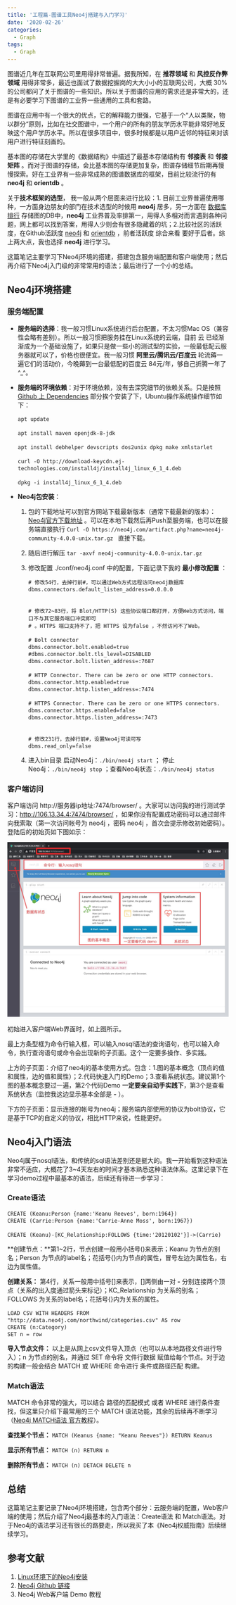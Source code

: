 ```yaml
---
title: '工程篇-图谱工具Neo4j搭建与入门学习'
date: '2020-02-26'
categories:
  - Graph
tags:
  - Graph
---
```


图谱近几年在互联网公司里用得非常普遍。据我所知，在 **推荐领域** 和 **风控反作弊领域** 用得非常多，最近也面试了数据挖掘岗的大大小小的互联网公司，大概 30% 的公司都问了关于图谱的一些知识。所以关于图谱的应用的需求还是非常大的，还是有必要学习下图谱的工业界一些通用的工具和套路。

图谱在应用中有一个很大的优点，它的解释能力很强，它基于一个“人以类聚，物以群分“原则，比如在社交图谱中，一个用户的所有的朋友学历水平能非常好地反映这个用户学历水平。所以在很多项目中，很多时候都是以用户近邻的特征来对该用户进行特征刻画的。

基本图的存储在大学里的《数据结构》中描述了最基本存储结构有 **邻接表** 和 **邻接矩阵** 。而对于图谱的存储，会比基本图的存储更加复杂，图谱存储细节后期再慢慢探索。好在工业界有一些非常成熟的图谱数据库的框架，目前比较流行的有 **neo4j** 和 **orientdb** 。

关于**技术框架的选型**， 我一般从两个层面来进行比较：1. 目前工业界普遍使用哪种，一方面身边朋友的部门在技术选型的时候用 **neo4j** 居多，另一方面在 [数据库排行](https://db-engines.com/en/ranking) 存储图的DB中，**neo4j** 工业界普及率排第一，用得人多相对而言遇到各种问题，网上都可以找到答案，用得人少则会有很多隐藏着的坑；2.比较社区的活跃度，在Github活跃度 [neo4j](https://github.com/neo4j/neo4j) 和 [orientdb](https://github.com/orientechnologies/orientdb) ，前者活跃度 综合来看 要好于后者。综上两大点，我也选择 **neo4j** 进行学习。

这篇笔记主要学习下Neo4j环境的搭建，搭建包含服务端配置和客户端使用；然后再介绍下Neo4j入门级的非常常用的语法；最后进行了一个小的总结。


## Neo4j环境搭建

### 服务端配置

* **服务端的选择**：我一般习惯Linux系统进行后台配置，不太习惯Mac OS（兼容性会略有差别）。所以一般习惯把服务挂在Linux系统的云端，目前 云 已经渐渐成为一个基础设施了，如果只是做一些小的测试型的实验，一般最低配云服务器就可以了，价格也很便宜。我一般习惯 **阿里云/腾讯云/百度云** 轮流薅一遍它们的活动价，今晚薅到一台最低配的百度云 84元/年，够自己折腾一年了 ^_^。

* **服务端的环境依赖**：对于环境依赖，没有去深究细节的依赖关系。只是按照 [Github 上 Dependencies](https://github.com/neo4j/neo4j) 部分挨个安装了下，Ubuntu操作系统操作细节如下：

  ```
  apt update
  
  apt install maven openjdk-8-jdk
  
  apt install debhelper devscripts dos2unix dpkg make xmlstarlet
  
  curl -O http://download-keycdn.ej-technologies.com/install4j/install4j_linux_6_1_4.deb
  
  dpkg -i install4j_linux_6_1_4.deb
  ```

* **Neo4j包安装**：

  1. 包的下载地址可以到官方网站下载最新版本（通常下载最新的版本）： [Neo4j官方下载地址](https://neo4j.com/download-center/#community)  。可以在本地下载然后再Push至服务端，也可以在服务端直接执行  ```Curl -O https://neo4j.com/artifact.php?name=neo4j-community-4.0.0-unix.tar.gz ```  直接下载。

  2. 随后进行解压 ```tar -axvf neo4j-community-4.0.0-unix.tar.gz```

  3. 修改配置 ./conf/neo4j.conf 中的配置，下面记录下我的 **最小修改配置** ： 

     ```
     # 修改54行，去掉行前#，可以通过Web方式远程访问neo4j数据库
     dbms.connectors.default_listen_address=0.0.0.0
     
     
     # 修改72~83行，将 Blot/HTTP(S) 这些协议端口都打开，方便Web方式访问，端口不与其它服务端口冲突即可
     # 。HTTPS 端口支持不了，把 HTTPS 设为false ，不然访问不了Web。
     
     # Bolt connector
     dbms.connector.bolt.enabled=true
     #dbms.connector.bolt.tls_level=DISABLED
     dbms.connector.bolt.listen_address=:7687
     
     # HTTP Connector. There can be zero or one HTTP connectors.
     dbms.connector.http.enabled=true
     dbms.connector.http.listen_address=:7474
     
     # HTTPS Connector. There can be zero or one HTTPS connectors.
     dbms.connector.https.enabled=false
     dbms.connector.https.listen_address=:7473
     
     
     # 修改231行，去掉行前#，设置Neo4j可读可写
     dbms.read_only=false
     ```

  4. 进入bin目录 启动Neo4j：```./bin/neo4j start``` ； 停止Neo4j：```./bin/neo4j stop``` ；查看Neo4j状态：```./bin/neo4j status``` 


### 客户端访问

客户端访问 http://服务器ip地址:7474/browser/ 。大家可以访问我的进行测试学习：http://106.13.34.4:7474/browser/ ，如果你没有配置成功密码可以通过邮件向我索取（第一次访问帐号为 neo4j ，密码 neo4j ，首次会提示修改初始密码）。登陆后的初始页如下图如示：

<img src="/images/20200226_neo4j_start.png" alt="avatar" />


初始进入客户端Web界面时，如上图所示。

最上方条型框为命令行输入框，可以输入nosql语法的查询语句，也可以输入命令，执行查询语句或命令会出现新的子页面。这个一定要多操作、多实践。

上方的子页面：介绍了neo4j的基本使用方式。包含：1.图的基本概念（顶点的值和属性，边的值和属性）；2.代码快速入门的Demo；3.查看系统状态。建议第1个图的基本概念要过一遍，第2个代码Demo **一定要亲自动手实践下**，第3个是查看系统状态（监控我这边显示基本全部是 **-** ）。

下方的子页面：显示连接的帐号为neo4j；服务端内部使用的协议为bolt协议，它是基于TCP的自定义的协议，相比HTTP来说，性能更好。



## Neo4j入门语法

Neo4j属于nosql语法，和传统的sql语法差别还是挺大的。我一开始看到这种语法非常不适应，大概花了3~4天左右的时间才基本熟悉这种语法体系。这里记录下在学习demo过程中最基本的语法，后续还有待进一步学习：

### Create语法

```
CREATE (Keanu:Person {name:'Keanu Reeves', born:1964})
CREATE (Carrie:Person {name:'Carrie-Anne Moss', born:1967})

CREATE (Keanu)-[KC_Relationship:FOLLOWS {time:'20120102'}]->(Carrie)
```

**创建节点：**第1~2行，节点创建一般用小括号()来表示；Keanu 为节点的别名；Person 为节点的label名；花括号{}内为节点的属性，冒号左边为属性名，右边为属性值。

**创建关系：** 第4行，关系一般用中括号[]来表示，[]两侧由一对 **-** 分别连接两个顶点（关系的出入度通过箭头来标记）；KC_Relationship 为关系的别名；FOLLOWS 为关系的label名；花括号{}内为关系的属性。


```
LOAD CSV WITH HEADERS FROM "http://data.neo4j.com/northwind/categories.csv" AS row
CREATE (n:Category)
SET n = row
```

**导入节点文件：** 以上是从网上csv文件导入顶点（也可以从本地路径文件进行导入）；n 为节点的别名，并通过 SET 命令将 文件行数据 赋值给每个节点。对于边的构建一般会结合 MATCH 或 WHERE 命令进行 条件或路径匹配 构建。


### Match语法

MATCH 命令非常的强大，可以结合 路径的匹配模式 或者 WHERE 进行条件查找，但这里只介绍下最常用的三个 MATCH 语法功能，其余的后续再不断学习（[Neo4j MATCH语法 官方教程](https://neo4j.com/docs/cypher-manual/current/clauses/match/)）。

**查找某个节点：** ```MATCH (Keanus {name: "Keanu Reeves"}) RETURN Keanus```

**显示所有节点：** ```MATCH (n) RETURN n```

**删除所有节点：**  ```MATCH (n) DETACH DELETE n```



## 总结

这篇笔记主要记录了Neo4j环境搭建，包含两个部分：云服务端的配置，Web客户端的使用；然后介绍了Neo4j最基本的入门语法：Create语法 和 Match语法。对于Neo4j的语法学习还有很长的路要走，所以我买了本《Neo4j权威指南》后续继续学习。



## 参考文献

1. [Linux环境下的Neo4j安装](https://blog.csdn.net/u013946356/article/details/81736232)
2. [Neo4j Github 链接](https://github.com/neo4j/neo4j)
3. Neo4j Web客户端 Demo 教程
